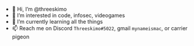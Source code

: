 - 👋 Hi, I’m @threeskimo
- 👀 I’m interested in code, infosec, videogames
- 🌱 I’m currently learning all the things
- 📫 Reach me on Discord `Threeskimo#5022`, gmail `mynameismac`, or carrier pigeon
